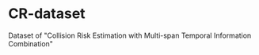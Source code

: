 # CR-dataset
Dataset of "Collision Risk Estimation with Multi-span Temporal Information Combination"
